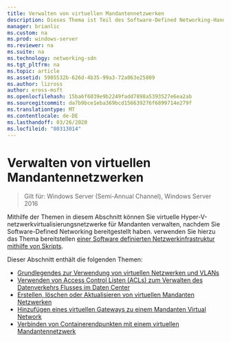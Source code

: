 ```yaml
---
title: Verwalten von virtuellen Mandantennetzwerken
description: Dieses Thema ist Teil des Software-Defined Networking-Handbuchs zum Verwalten von mandantenworkloads und virtuellen Netzwerken in Windows Server 2016.
manager: brianlic
ms.custom: na
ms.prod: windows-server
ms.reviewer: na
ms.suite: na
ms.technology: networking-sdn
ms.tgt_pltfrm: na
ms.topic: article
ms.assetid: 5905532b-626d-4b35-99a3-72a063e25809
ms.author: lizross
author: eross-msft
ms.openlocfilehash: 15ba6f6039e9b2249fadd7898a5393527e6ea2ab
ms.sourcegitcommit: da7b9bce1eba369bcd156639276f6899714e279f
ms.translationtype: MT
ms.contentlocale: de-DE
ms.lasthandoff: 03/26/2020
ms.locfileid: "80313014"
---
```

# <a name="manage-tenant-virtual-networks"></a>Verwalten von virtuellen Mandantennetzwerken

>Gilt für: Windows Server (Semi-Annual Channel), Windows Server 2016

Mithilfe der Themen in diesem Abschnitt können Sie virtuelle Hyper-V-netzwerkvirtualisierungsnetzwerke für Mandanten verwalten, nachdem Sie Software-Defined Networking bereitgestellt haben. verwenden Sie hierzu das Thema bereitstellen [einer Software definierten Netzwerkinfrastruktur mithilfe von Skripts](../../sdn/deploy/Deploy-a-Software-Defined-Network-infrastructure-using-scripts.md).  
  
Dieser Abschnitt enthält die folgenden Themen:  
  
- [Grundlegendes zur Verwendung von virtuellen Netzwerken und VLANs](Understanding-Usage-of-Virtual-Networks-and-VLANs.md)  
- [Verwenden von Access Control Listen (ACLs) zum Verwalten des Datenverkehrs Flusses im Daten Center](use-acls-for-traffic-flow.md)  
- [Erstellen, löschen oder Aktualisieren von virtuellen Mandanten Netzwerken](Create,-Delete,-or-Update-Tenant-Virtual-Networks.md)  
- [Hinzufügen eines virtuellen Gateways zu einem Mandanten Virtual Network](Add-a-Virtual-Gateway-to-a-Tenant-Virtual-Network.md)
- [Verbinden von Containerendpunkten mit einem virtuellen Mandantennetzwerk](Connect-container-endpoints-to-a-Tenant-Virtual-Network.md)


